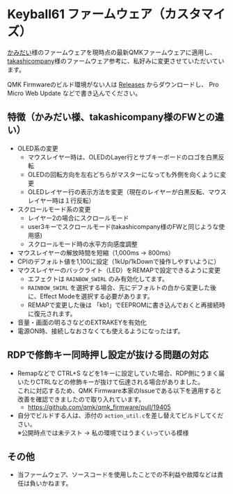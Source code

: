 # Keyball61 ファームウェア（カスタマイズ）

[かみだい](https://twitter.com/d_kamiichi)様のファームウェアを現時点の最新QMKファームウェアに適用し、
[takashicompany](https://zenn.dev/takashicompany/articles/69b87160cda4b9)様のファームウェア参考に、私好みに変更させていただいています。

QMK Firmwareのビルド環境がない人は [Releases](https://github.com/mid417/keyball/releases)  からダウンロードし、
Pro Micro Web Update などで書き込んでください。

## 特徴（かみだい様、takashicompany様のFWとの違い）

- OLED系の変更
    - マウスレイヤー時は、OLEDのLayer行とサブキーボードのロゴを白黒反転
    - OLEDの回転方向を左右どちらがマスターになっても外側を向くように変更
    - OLEDレイヤー行の表示方法を変更（現在のレイヤーが白黒反転、マウスレイヤー時は１行反転）
- スクロールモード系の変更
    - レイヤー2の場合にスクロールモード
    - user3キーでスクロールモード(takashicompany様のFWと同じような使用感)
    - スクロールモード時の水平方向感度調整
- マウスレイヤーの解放時間を短縮（1,000ms → 800ms）
- CPIのデフォルト値を1,100に設定（1kUp/1kDownで操作しやすいように） 
- マウスレイヤーのバックライト（LED）をREMAPで設定できるように変更
    - エフェクトは `RAINBOW_SWIRL` のみ有効化してます。
    - `RAINBOW_SWIRL` を選択する場合、先にデフォルトの白から変更した後に、Effect Modeを選択する必要があります。
    - REMAPで変更した後は 「kb1」でEEPROMに書き込んでおくと再接続時に復元されます。
- 音量・画面の明るさなどのEXTRAKEYを有効化
- 電源ON時、接続しなおさなくても使えるようになったはず。

## RDPで修飾キー同時押し設定が抜ける問題の対応

- Remapなどで CTRL+S などを1キーに設定していた場合、RDP側にうまく届いたりCTRLなどの修飾キーが抜けて伝達される場合がありました。  
  これに対応するため、QMK Firmware本家のIssueである以下を適用すると改善を確認できましたので取り入れています。
    - <https://github.com/qmk/qmk_firmware/pull/19405>
- 自分でビルドする人は、添付の `action_util.c`を差し替えてビルドしてください。  
※公開時点では未テスト → 私の環境ではうまくいっている模様

## その他

- 当ファームウェア、ソースコードを使用したことでの不利益や故障などは責任は負いかねます。
